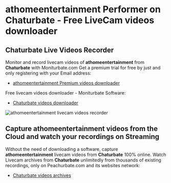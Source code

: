 # athomeentertainment Performer on Chaturbate - Free LiveCam videos downloader

## Chaturbate Live Videos Recorder

Monitor and record livecam videos of **athomeentertainment** from **Chaturbate** with Moniturbate.com
Get a premium trial for free by just and only registering with your Email address:
* [athomeentertainment Premium videos downloader](https://moniturbate.com/request-demo-licence-key.html)

Free livecam videos downloader - Moniturbate Software:
* [Chaturbate videos downloader](https://moniturbate.com/moniturbate-download-software.html)

![athomeentertainment livecam videos recorder](https://peachurnet.com/templates/moniturbate-software.png)


## Capture athomeentertainment videos from the Cloud and watch your recordings on Streaming

Without the need of downloading a software, capture **athomeentertainment** livecam videos from **Chaturbate** 100% online.
Watch Livecam archives from **Chaturbate** unlimitedly from thousands of existing recordings, only on Peachurbate.com and its websites network:
* [Chaturbate videos archives](https://peachurnet.com/)